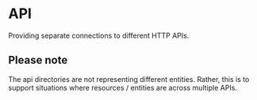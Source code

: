 # API

Providing separate connections to different HTTP APIs.

## Please note

The api directories are not representing different entities. Rather, this is to support situations where resources / entities are across multiple APIs.

